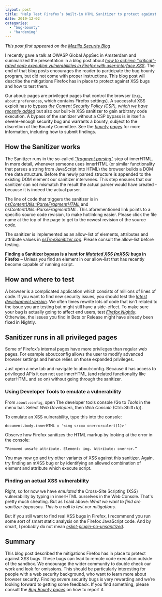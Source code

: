 ```yaml
---
layout: post
title: "Help Test Firefox’s built-in HTML Sanitizer to protect against UXSS bugs"
date: 2019-12-02
categories: 
  - "bug-bounty"
  - "hardening"
---
```


_This post first appeared on the [Mozilla Security Blog](https://blog.mozilla.org/security/2019/12/02/help-test-firefoxs-built-in-html-sanitizer-to-protect-against-uxss-bugs/)_

I recently gave a talk at OWASP Global AppSec in Amsterdam and summarized the presentation in a blog post about [_how to achieve "critical"-rated code execution vulnerabilities in Firefox with user-interface XSS_](https://frederik-braun.com/firefox-ui-xss-leading-to-rce.html). The end of that blog posts encourages the reader to participate the bug bounty program, but did not come with proper instructions. This blog post will describe the mitigations Firefox has in place to protect against XSS bugs and how to test them.

Our about: pages are privileged pages that control the browser (e.g., `about:preferences`, which contains Firefox settings). A successful XSS exploit has to bypass [_the Content Security Policy (CSP), which we have recently added_](https://blog.mozilla.org/security/2019/10/14/hardening-firefox-against-injection-attacks/) but also our built-in XSS sanitizer to gain arbitrary code execution. A bypass of the sanitizer without a CSP bypass is in itself a severe-enough security bug and warrants a bounty, subject to the discretion of the Bounty Committee. See the [_bounty pag_](https://www.mozilla.org/en-US/security/client-bug-bounty/)[_es_](https://www.mozilla.org/en-US/security/client-bug-bounty/) for more information, including how to submit findings.

## How the Sanitizer works

The Sanitizer runs in the so-called [_"fragment parsing"_](https://w3c.github.io/DOM-Parsing/#dfn-fragment-parsing-algorithm) step of innerHTML. In more detail, whenever someone uses innerHTML (or similar functionality that parses a string from JavaScript into HTML) the browser builds a DOM tree data structure. Before the newly parsed structure is appended to the existing DOM element our sanitizer intervenes. This step ensures that our sanitizer can not mismatch the result the actual parser would have created - because it is indeed the actual parser.

The line of code that triggers the sanitizer is in [_nsContentUtils::ParseFragmentHTML_](https://searchfox.org/mozilla-central/rev/171109434c6f2fe086af3b2322839b346a112a99/dom/base/nsContentUtils.cpp#4683) and _nsContentUtils::ParseFragmentXML_. This aforementioned link points to a specific source code revision, to make hotlinking easier. Please click the file name at the top of the page to get to the newest revision of the source code.

The sanitizer is implemented as an allow-list of elements, attributes and attribute values in [_nsTreeSanitizer.cpp_](https://searchfox.org/mozilla-central/source/dom/base/nsTreeSanitizer.cpp). Please consult the allow-list before testing.

**Finding a Sanitizer bypass is a hunt for** [_**Mutated XSS (mXSS)**_](https://en.wikipedia.org/wiki/Cross-site_scripting#Mutated_XSS_\(mXSS\)) **bugs in Firefox** – Unless you find an element in our allow-list that has recently become capable of running script.

## How and where to test

A browser is a complicated application which consists of millions of lines of code. If you want to find new security issues, you should test the [_latest development version_](https://nightly.mozilla.org/). We often times rewrite lots of code that isn't related to the issue you are testing but might still have a side-effect. To make sure your bug is actually going to affect end users, test [_Firefox Nightly_](https://nightly.mozilla.org/). Otherwise, the issues you find in Beta or Release might have already been fixed in Nightly.

## Sanitizer runs in all privileged pages

Some of Firefox’s internal pages have more privileges than regular web pages. For example about:config allows the user to modify advanced browser settings and hence relies on those expanded privileges.

Just open a new tab and navigate to about:config. Because it has access to privileged APIs it can not use innerHTML (and related functionality like outerHTML and so on) without going through the sanitizer.

### Using Developer Tools to emulate a vulnerability

From `about:config`, open The developer tools console (Go to _Tools_ in the menu bar. Select _Web Developers_, then _Web Console_ (Ctrl+Shift+k)).

To emulate an XSS vulnerability, type this into the console:

```
document.body.innerHTML = '<img src=x onerror=alert(1)>'
```

Observe how Firefox sanitizes the HTML markup by looking at the error in the console:

```
“Removed unsafe attribute. Element: img. Attribute: onerror.”
```

You may now go and try other variants of XSS against this sanitizer. Again, try finding an mXSS bug or by identifying an allowed combination of element and attribute which execute script.

### Finding an actual XSS vulnerability

Right, so for now we have _emulated_ the Cross-Site Scripting (XSS) vulnerability by typing in innerHTML ourselves in the Web Console. That's pretty much cheating. But as I said above: _What we want to find are sanitizer bypasses. This is a call to test our mitigations._

But if you still want to find real XSS bugs in Firefox, I recommend you run some sort of smart static analysis on the Firefox JavaScript code. And by smart, I probably do not mean [_eslint-plugin-no-unsanitized_](https://github.com/mozilla/eslint-plugin-no-unsanitized).

## Summary

This blog post described the mitigations Firefox has in place to protect against XSS bugs. These bugs can lead to remote code execution outside of the sandbox. We encourage the wider community to double check our work and look for omissions. This should be particularly interesting for people with a web security background, who want to learn more about browser security. Finding severe security bugs is very rewarding and we’re looking forward to getting some feedback. If you find something, please consult the [_Bug Bounty pages_](https://www.mozilla.org/en-US/security/bug-bounty/) on how to report it.
